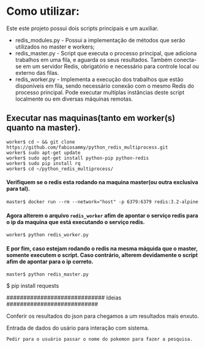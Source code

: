 # Como utilizar:
Este este projeto possui dois scripts principais e um auxiliar.

* redis_modules.py - Possui a implementação de métodos que serão utilizados no master e workers;
* redis_master.py - Script que executa o processo principal, que adiciona trabalhos em uma fila, e aguarda os seus resultados. Também conecta-se em um servidor Redis, obrigatório e necessário para controle local ou externo das filas.
* redis_worker.py - Implementa a execução dos trabalhos que estão disponíveis em fila, sendo necessário conexão com o mesmo Redis do processo principal. Pode executar multíplas instâncias deste script localmente ou em diversas máquinas remotas.

## Executar nas maquinas(tanto em worker(s) quanto na master).
```
worker$ cd ~ && git clone https://github.com/fabiosammy/python_redis_multiprocess.git
worker$ sudo apt-get update
worker$ sudo apt-get install python-pip python-redis
worker$ sudo pip install rq
worker$ cd ~/python_redis_multiprocess/
```

#### Verifiquem se o redis esta rodando na maquina master(ou outra exclusiva para tal).
```
master$ docker run --rm --network="host" -p 6379:6379 redis:3.2-alpine
```

#### Agora alterem o arquivo `redis_worker` afim de apontar o serviço redis para o ip da maquina que está executando o serviço redis.
```
worker$ python redis_worker.py
```

#### E por fim, caso estejam rodando o redis na mesma máquida que o master, somente executem o script. Caso contrário, alterem devidamente o script afim de apontar para o ip correto. 
```
master$ python redis_master.py
```

$ pip install requests

############################# Ideias ###########################

Conferir os resultados do json para chegamos a um resultados mais enxuto.

Entrada de dados do usário para interação com sistema.

    Pedir para o usuário passar o nome do pokemon para fazer a pesquisa.

